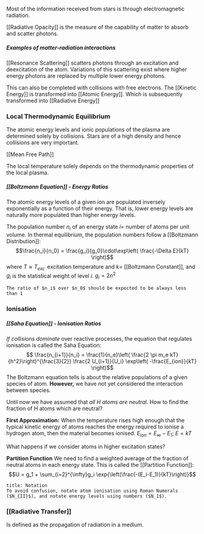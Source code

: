 Most of the information received from stars is through electromagnetic radiation.

[[Radiative Opacity]] is the measure of the capability of matter to absorb and scatter photons.

##### Examples of matter-radiation interactions
[[Resonance Scattering]] scatters photons through an excitation and deexcitation of the atom.
Variations of this scattering exist where higher energy photons are replaced by multiple lower energy photons.

This can also be completed with collisions with free electrons. The [[Kinetic Energy]] is transformed into [[Atomic Energy]]. Which is subsequently transformed into [[Radiative Energy]]

### Local Thermodynamic Equilibrium
The atomic energy levels and ionic populations of the plasma are determined solely by collisions.
Stars are of a high density and hence collisions are very important.

[[Mean Free Path]]

The local temperature solely depends on the thermodynamic properties of the local plasma.

##### [[Boltzmann Equation]] - Energy Ratios
The atomic energy levels of a given ion are populated inversely exponentially as a function of their energy. That is, lower energy levels are naturally more populated than higher energy levels.

The population number $n_i$ of an energy state $i =$ number of atoms per unit volume.
In thermal equilibrium, the population numbers follow a [[Boltzmann Distribution]]:$$\frac{n_i}{n_0} = \frac{g_i}{g_0}\cdot\exp\left( \frac{-\Delta E}{kT} \right)$$
where $T \approx T_{exc}\,$ excitation temperature and $k =$ [[Boltzmann Constant]], and $g_i$ is the statistical weight of level $i$.
$g_i = 2n^2$
```ad-note
The ratio of $n_i$ over $n_0$ should be expected to be always less than 1
```
### Ionisation
##### [[Saha Equation]] - Ionisation Ratios

*If collisions dominate* over reactive processes, the equation that regulates ionisation is called the Saha Equation: $$ \frac{n_{i+1}}{n_i} = \frac{1}{n_e}\left( \frac{2 \pi m_e kT}{h^2}\right)^{\frac{3}{2}} \frac{2 U_{i+1}}{U_i} \exp\left( -\frac{E_{ion}}{kT} \right)$$
The Boltzmann equation tells is about the relative populations of a given species of atom. **However,** we have not yet considered the interaction between species.

Until now we have assumed that *all H atoms are neutral*.
How to find the fraction of H atoms which are neutral?

**First Approximation:** When the temperature rises high enough that the typical kinetic energy of atoms reaches the energy required to ionise a hydrogen atom, then the material becomes ionised. $E_{ion} = E_{\infty} - E_1$; $E=kT$

What happens if we consider atoms in higher excitation states?

**Partition Function**
We need to find a weighted average of the fraction of neutral atoms in each energy state. This is called the [[Partition Function]]:
$$U = g_1 + \sum_{i=2}^{\infty}g_i \exp{\left(\frac{-(E_i-E_1)}{kT}\right)}$$
```ad-note
title: Notation
To avoid confusion, notate atom ionisation using Roman Numerals ($N_{II}$), and notate energy levels using numbers ($N_1$).
```

### [[Radiative Transfer]]
Is defined as the propagation of radiation in a medium.